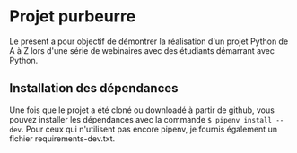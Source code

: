 # Projet purbeurre

Le présent a pour objectif de démontrer la réalisation d'un projet Python
de A à Z lors d'une série de webinaires avec des étudiants démarrant avec 
Python.

## Installation des dépendances

Une fois que le projet a été cloné ou downloadé à partir de github, vous
pouvez installer les dépendances avec la commande `$ pipenv install --dev`.
Pour ceux qui n'utilisent pas encore pipenv, je fournis également un 
fichier requirements-dev.txt.